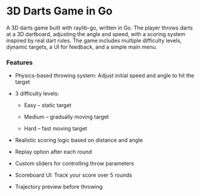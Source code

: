 # 3D Darts Game in Go

A 3D darts game built with raylib-go, written in Go. The player throws darts at a 3D dartboard, adjusting the angle and speed, with a scoring system inspired by real dart rules. The game includes multiple difficulty levels, dynamic targets, a UI for feedback, and a simple main menu.

### Features

- Physics-based throwing system: Adjust initial speed and angle to hit the target

- 3 difficulty levels:

  - Easy – static target

  - Medium – gradually moving target

  - Hard – fast moving target

- Realistic scoring logic based on distance and angle

- Replay option after each round

- Custom sliders for controlling throw parameters

- Scoreboard UI: Track your score over 5 rounds

- Trajectory preview before throwing
